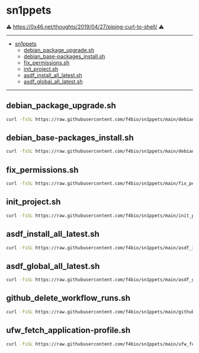 # sn1ppets

:warning: <https://0x46.net/thoughts/2019/04/27/piping-curl-to-shell/> :warning:

---

<!-- START doctoc generated TOC please keep comment here to allow auto update -->
<!-- DON'T EDIT THIS SECTION, INSTEAD RE-RUN doctoc TO UPDATE -->
- [sn1ppets](#sn1ppets)
  - [debian_package_upgrade.sh](#debian_package_upgradesh)
  - [debian_base-packages_install.sh](#debian_base-packages_installsh)
  - [fix_permissions.sh](#fix_permissionssh)
  - [init_project.sh](#init_projectsh)
  - [asdf_install_all_latest.sh](#asdf_install_all_latestsh)
  - [asdf_global_all_latest.sh](#asdf_global_all_latestsh)

<!-- END doctoc generated TOC please keep comment here to allow auto update -->

---

## debian_package_upgrade.sh

```bash
curl -fsSL https://raw.githubusercontent.com/f4bio/sn1ppets/main/debian_package_upgrade.sh | sudo bash
```

## debian_base-packages_install.sh

```bash
curl -fsSL https://raw.githubusercontent.com/f4bio/sn1ppets/main/debian_base-packages_install.sh | sudo bash
```

## fix_permissions.sh

```bash
curl -fsSL https://raw.githubusercontent.com/f4bio/sn1ppets/main/fix_permissions.sh | sudo bash
```

## init_project.sh

```bash
curl -fsSL https://raw.githubusercontent.com/f4bio/sn1ppets/main/init_project.sh | bash
```

## asdf_install_all_latest.sh

```bash
curl -fsSL https://raw.githubusercontent.com/f4bio/sn1ppets/main/asdf_install_all_latest.sh | bash
```

## asdf_global_all_latest.sh

```bash
curl -fsSL https://raw.githubusercontent.com/f4bio/sn1ppets/main/asdf_global_all_latest.sh | bash
```

## github_delete_workflow_runs.sh

```bash
curl -fsSL https://raw.githubusercontent.com/f4bio/sn1ppets/main/github_delete_workflow_runs.sh | bash
```

## ufw_fetch_application-profile.sh

```bash
curl -fsSL https://raw.githubusercontent.com/f4bio/sn1ppets/main/ufw_fetch_application-profiles.sh | bash
```
